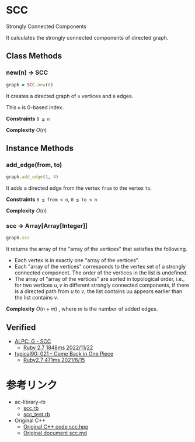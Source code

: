 # SCC

Strongly Connected Components

It calculates the strongly connected components of directed graph.

## Class Methods

### new(n) -> SCC

```ruby
graph = SCC.new(6)
```

It creates a directed graph of `n` vertices and `0` edges.

This `n` is 0-based index.

**Constraints** `0 ≦ n`

**Complexity** $O(n)$

## Instance Methods

### add_edge(from, to)

```ruby
graph.add_edge(1, 4)
```

It adds a directed edge from the vertex `from` to the vertex `to`.

**Constraints**  `0 ≦ from < n`, `0 ≦ to < n`

**Complexity** $O(n)$

### scc -> Array[Array[Integer]]

```ruby
graph.scc
```

It returns the array of the "array of the vertices" that satisfies the following.

- Each vertex is in exactly one "array of the vertices".
- Each "array of the vertices" corresponds to the vertex set of a strongly connected component. The order of the vertices in the list is undefined.
- The array of "array of the vertices" are sorted in topological order, i.e., for two vertices $u, v$ in different strongly connected components, if there is a directed path from $u$ to $v$, the list contains uu appears earlier than the list contains $v$.



**Complexity**  $O(n + m)$ , where $m$ is the number of added edges.

## Verified

- [ALPC: G - SCC](https://atcoder.jp/contests/practice2/tasks/practice2_g)  
  - [Ruby 2.7 1848ms 2022/11/22](https://atcoder.jp/contests/practice2/submissions/36708506)
- [typical90: 021 - Come Back in One Piece](https://atcoder.jp/contests/typical90/tasks/typical90_u)
  - [Ruby2.7 471ms 2021/6/15](https://atcoder.jp/contests/typical90/submissions/23487102)

# 参考リンク

- ac-library-rb
  - [scc.rb](https://github.com/universato/ac-library-rb/blob/master/lib/scc.rb)
  - [scc_test.rb](https://github.com/universato/ac-library-rb/blob/master/test/scc_test.rb)
- Original C++
  - [Original C++ code scc.hpp](https://github.com/atcoder/ac-library/blob/master/atcoder/scc.hpp)
  - [Original document scc.md](https://github.com/atcoder/ac-library/blob/master/document_en/scc.md)
